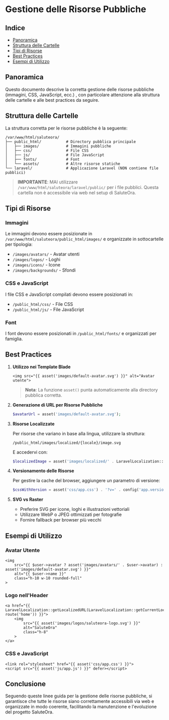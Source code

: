 # Gestione delle Risorse Pubbliche 

## Indice
- [Panoramica](#panoramica)
- [Struttura delle Cartelle](#struttura-delle-cartelle)
- [Tipi di Risorse](#tipi-di-risorse)
- [Best Practices](#best-practices)
- [Esempi di Utilizzo](#esempi-di-utilizzo)

## Panoramica

Questo documento descrive la corretta gestione delle risorse pubbliche (immagini, CSS, JavaScript, ecc.) , con particolare attenzione alla struttura delle cartelle e alle best practices da seguire.

## Struttura delle Cartelle

La struttura corretta per le risorse pubbliche  è la seguente:

```
/var/www/html/saluteora/
├── public_html/           # Directory pubblica principale
│   ├── images/            # Immagini pubbliche
│   ├── css/               # File CSS
│   ├── js/                # File JavaScript
│   ├── fonts/             # Font
│   └── assets/            # Altre risorse statiche
└── laravel/               # Applicazione Laravel (NON contiene file pubblici)
```

> **IMPORTANTE**: MAI utilizzare `/var/www/html/saluteora/laravel/public/` per i file pubblici. Questa cartella non è accessibile via web nel setup di SaluteOra.

## Tipi di Risorse

### Immagini

Le immagini devono essere posizionate in `/var/www/html/saluteora/public_html/images/` e organizzate in sottocartelle per tipologia:

- `/images/avatars/` - Avatar utenti
- `/images/logos/` - Loghi
- `/images/icons/` - Icone
- `/images/backgrounds/` - Sfondi

### CSS e JavaScript

I file CSS e JavaScript compilati devono essere posizionati in:

- `/public_html/css/` - File CSS
- `/public_html/js/` - File JavaScript

### Font

I font devono essere posizionati in `/public_html/fonts/` e organizzati per famiglia.

## Best Practices

1. **Utilizzo nei Template Blade**

   ```blade
   <img src="{{ asset('images/default-avatar.svg') }}" alt="Avatar utente">
   ```

   > **Nota**: La funzione `asset()` punta automaticamente alla directory pubblica corretta.

2. **Generazione di URL per Risorse Pubbliche**

   ```php
   $avatarUrl = asset('images/default-avatar.svg');
   ```

3. **Risorse Localizzate**

   Per risorse che variano in base alla lingua, utilizzare la struttura:

   ```
   /public_html/images/localized/{locale}/image.svg
   ```

   E accedervi con:

   ```php
   $localizedImage = asset('images/localized/' . LaravelLocalization::getCurrentLocale() . '/image.svg');
   ```

4. **Versionamento delle Risorse**

   Per gestire la cache del browser, aggiungere un parametro di versione:

   ```php
   $cssWithVersion = asset('css/app.css') . '?v=' . config('app.version');
   ```

5. **SVG vs Raster**

   - Preferire SVG per icone, loghi e illustrazioni vettoriali
   - Utilizzare WebP o JPEG ottimizzati per fotografie
   - Fornire fallback per browser più vecchi

## Esempi di Utilizzo

### Avatar Utente

```blade
<img 
    src="{{ $user->avatar ? asset('images/avatars/' . $user->avatar) : asset('images/default-avatar.svg') }}" 
    alt="{{ $user->name }}" 
    class="h-10 w-10 rounded-full"
>
```

### Logo nell'Header

```blade
<a href="{{ LaravelLocalization::getLocalizedURL(LaravelLocalization::getCurrentLocale(), route('home')) }}">
    <img 
        src="{{ asset('images/logos/saluteora-logo.svg') }}" 
        alt="SaluteOra" 
        class="h-8"
    >
</a>
```

### CSS e JavaScript

```blade
<link rel="stylesheet" href="{{ asset('css/app.css') }}">
<script src="{{ asset('js/app.js') }}" defer></script>
```

## Conclusione

Seguendo queste linee guida per la gestione delle risorse pubbliche, si garantisce che tutte le risorse siano correttamente accessibili via web e organizzate in modo coerente, facilitando la manutenzione e l'evoluzione del progetto SaluteOra.
